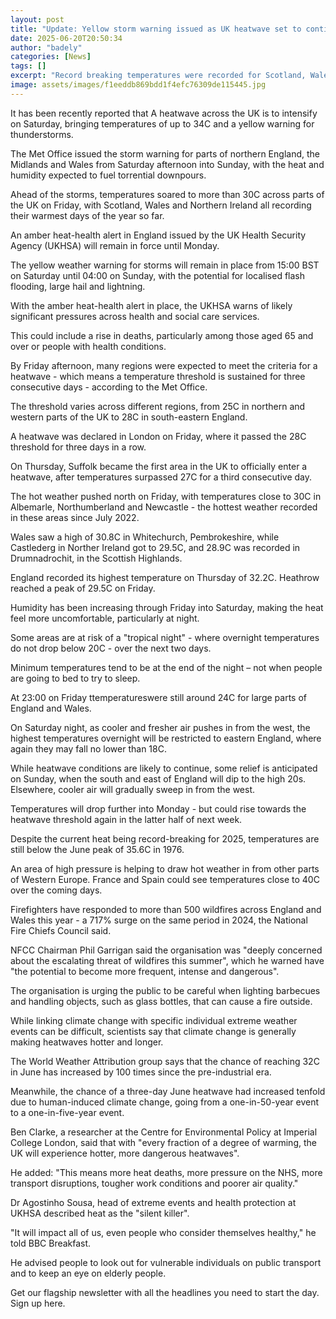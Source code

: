 ```yaml
---
layout: post
title: "Update: Yellow storm warning issued as UK heatwave set to continue"
date: 2025-06-20T20:50:34
author: "badely"
categories: [News]
tags: []
excerpt: "Record breaking temperatures were recorded for Scotland, Wales and Northern Ireland who recorded their hottest day of 2025."
image: assets/images/f1eeddb869bdd1f4efc76309de115445.jpg
---
```


It has been recently reported that A heatwave across the UK is to intensify on Saturday, bringing temperatures of up to 34C and a yellow warning for thunderstorms.

The Met Office issued the storm warning for parts of northern England, the Midlands and Wales from Saturday afternoon into Sunday, with the heat and humidity expected to fuel torrential downpours.

Ahead of the storms, temperatures soared to more than 30C across parts of the UK on Friday, with Scotland, Wales and Northern Ireland all recording their warmest days of the year so far.

An amber heat-health alert in England issued by the UK Health Security Agency (UKHSA) will remain in force until Monday. 

The yellow weather warning for storms will remain in place from 15:00 BST on Saturday until 04:00 on Sunday, with the potential for localised flash flooding, large hail and lightning.

With the amber heat-health alert in place, the UKHSA warns of likely significant pressures across health and social care services.

This could include a rise in deaths, particularly among those aged 65 and over or people with health conditions.

By Friday afternoon, many regions were expected to meet the criteria for a heatwave - which means a temperature threshold is sustained for three consecutive days - according to the Met Office.

The threshold varies across different regions, from 25C in northern and western parts of the UK to 28C in south-eastern England.

A heatwave was declared in London on Friday, where it passed the 28C threshold for three days in a row. 

On Thursday, Suffolk became the first area in the UK to officially enter a heatwave, after temperatures surpassed 27C for a third consecutive day.

The hot weather pushed north on Friday, with temperatures close to 30C in Albemarle, Northumberland and Newcastle - the hottest weather recorded in these areas since July 2022.

Wales saw a high of 30.8C in Whitechurch, Pembrokeshire, while Castlederg in Norther Ireland got to 29.5C, and 28.9C was recorded in Drumnadrochit, in the Scottish Highlands. 

England recorded its highest temperature on Thursday of 32.2C. Heathrow reached a peak of 29.5C on Friday.

Humidity has been increasing through Friday into Saturday, making the heat feel more uncomfortable, particularly at night.

Some areas are at risk of a "tropical night" - where overnight temperatures do not drop below 20C - over the next two days.

Minimum temperatures tend to be at the end of the night – not when people are going to bed to try to sleep.

At 23:00 on Friday ttemperatureswere still around 24C for large parts of England and Wales.

On Saturday night, as cooler and fresher air pushes in from the west, the highest temperatures overnight will be restricted to eastern England, where again they may fall no lower than 18C.

While heatwave conditions are likely to continue, some relief is anticipated on Sunday, when the south and east of England will dip to the high 20s. Elsewhere, cooler air will gradually sweep in from the west.

Temperatures will drop further into Monday - but could rise towards the heatwave threshold again in the latter half of next week.

Despite the current heat being record-breaking for 2025, temperatures are still below the June peak of 35.6C in 1976.

An area of high pressure is helping to draw hot weather in from other parts of Western Europe. France and Spain could see temperatures close to 40C over the coming days.

Firefighters have responded to more than 500 wildfires across England and Wales this year - a 717% surge on the same period in 2024, the National Fire Chiefs Council said.

NFCC Chairman Phil Garrigan said the organisation was "deeply concerned about the escalating threat of wildfires this summer", which he warned have "the potential to become more frequent, intense and dangerous".

The organisation is urging the public to be careful when lighting barbecues and handling objects, such as glass bottles, that can cause a fire outside.

While linking climate change with specific individual extreme weather events can be difficult, scientists say that climate change is generally making heatwaves hotter and longer. 

The World Weather Attribution group says that the chance of reaching 32C in June has increased by 100 times since the pre-industrial era.

Meanwhile, the chance of a three-day June heatwave had increased tenfold due to human-induced climate change, going from a one-in-50-year event to a one-in-five-year event.

Ben Clarke, a researcher at the Centre for Environmental Policy at Imperial College London, said that with "every fraction of a degree of warming, the UK will experience hotter, more dangerous heatwaves".

He added: "This means more heat deaths, more pressure on the NHS, more transport disruptions, tougher work conditions and poorer air quality."

Dr Agostinho Sousa, head of extreme events and health protection at UKHSA described heat as the "silent killer".

"It will impact all of us, even people who consider themselves healthy," he told BBC Breakfast.

He advised people to look out for vulnerable individuals on public transport and to keep an eye on elderly people.

Get our flagship newsletter with all the headlines you need to start the day. Sign up here.

